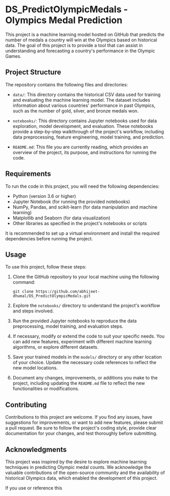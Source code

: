 # DS_PredictOlympicMedals - Olympics Medal Prediction

This project is a machine learning model hosted on GitHub that predicts the number of medals a country will win at the Olympics based on historical data. The goal of this project is to provide a tool that can assist in understanding and forecasting a country's performance in the Olympic Games.

## Project Structure

The repository contains the following files and directories:

- `data/`: This directory contains the historical CSV data used for training and evaluating the machine learning model. The dataset includes information about various countries' performance in past Olympics, such as the number of gold, silver, and bronze medals won.

- `notebooks/`: This directory contains Jupyter notebooks used for data exploration, model development, and evaluation. These notebooks provide a step-by-step walkthrough of the project's workflow, including data preprocessing, feature engineering, model training, and prediction.

- `README.md`: This file you are currently reading, which provides an overview of the project, its purpose, and instructions for running the code.

## Requirements

To run the code in this project, you will need the following dependencies:

- Python (version 3.6 or higher)
- Jupyter Notebook (for running the provided notebooks)
- NumPy, Pandas, and scikit-learn (for data manipulation and machine learning)
- Matplotlib and Seaborn (for data visualization)
- Other libraries as specified in the project's notebooks or scripts

It is recommended to set up a virtual environment and install the required dependencies before running the project.

## Usage

To use this project, follow these steps:

1. Clone the GitHub repository to your local machine using the following command:

   ```
   git clone https://github.com/abhijeet-dhumal/DS_PredictOlympicMedals.git
   ```

3. Explore the `notebooks/` directory to understand the project's workflow and steps involved.

4. Run the provided Jupyter notebooks to reproduce the data preprocessing, model training, and evaluation steps.

5. If necessary, modify or extend the code to suit your specific needs. You can add new features, experiment with different machine learning algorithms, or explore different datasets.

6. Save your trained models in the `models/` directory or any other location of your choice. Update the necessary code references to reflect the new model locations.

7. Document any changes, improvements, or additions you make to the project, including updating the `README.md` file to reflect the new functionalities or modifications.

## Contributing

Contributions to this project are welcome. If you find any issues, have suggestions for improvements, or want to add new features, please submit a pull request. Be sure to follow the project's coding style, provide clear documentation for your changes, and test thoroughly before submitting.

## Acknowledgments

This project was inspired by the desire to explore machine learning techniques in predicting Olympic medal counts. We acknowledge the valuable contributions of the open-source community and the availability of historical Olympics data, which enabled the development of this project.

If you use or reference this
